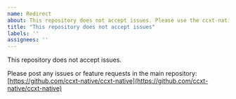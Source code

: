 ```yaml
---
name: Redirect
about: This repository does not accept issues. Please use the ccxt-native repository.
title: "This repository does not accept issues"
labels: ''
assignees: ''
---
```


This repository does not accept issues.  

Please post any issues or feature requests in the main repository: [https://github.com/ccxt-native/ccxt-native](https://github.com/ccxt-native/ccxt-native)
